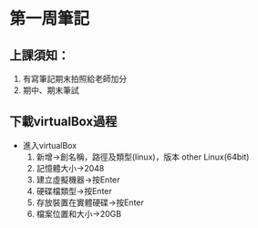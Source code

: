 # 第一周筆記

## 上課須知：
  1. 有寫筆記期末拍照給老師加分
2.	期中、期末筆試

## 下載virtualBox過程
  * 進入virtualBox
      1. 新增→創名稱，路徑及類型(linux)，版本 other Linux(64bit)
      2. 記憶體大小→2048
      3. 建立虛擬機器→按Enter
      4. 硬碟檔類型→按Enter
      5. 存放裝置在實體硬碟→按Enter
      6. 檔案位置和大小→20GB

